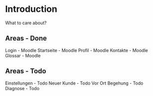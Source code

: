 # Introduction

What to care about?

## Areas - Done
Login - Moodle
Startseite - Moodle
Profil - Moodle
Kontakte - Moodle
Glossar - Moodle

## Areas - Todo
Einstellungen - Todo
Neuer Kunde - Todo
Vor Ort Begehung - Todo
Diagnose - Todo
